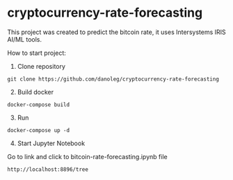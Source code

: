 # cryptocurrency-rate-forecasting

This project was created to predict the bitcoin rate, it uses Intersystems IRIS AI/ML tools.

How to start project:

1) Clone repository

```
git clone https://github.com/danoleg/cryptocurrency-rate-forecasting
```

2) Build docker

```
docker-compose build
```

3) Run

```
docker-compose up -d
```

4) Start Jupyter Notebook

Go to link and click to bitcoin-rate-forecasting.ipynb file

```
http://localhost:8896/tree

```
